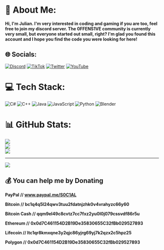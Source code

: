 # 💫 About Me:
**Hi, I'm Julian. I'm very interested in coding and gaming if you are too, feel free to join my discord server. The 0FFENS1VE community is currently very small, but everyone started out small, right? I'm glad you found this account and I hope you find the code you were looking for here!**


## 🌐 Socials:
[![Discord](https://img.shields.io/badge/Discord-%237289DA.svg?logo=discord&logoColor=white)](htttps://discord.gg/https://discord.gg/hyT2QQczCa) [![TikTok](https://img.shields.io/badge/TikTok-%23000000.svg?logo=TikTok&logoColor=white)](https://www.tiktok.com/@0ffens1ve.r3al) [![Twitter](https://img.shields.io/badge/Twitter-%231DA1F2.svg?logo=Twitter&logoColor=white)](https://twitter.com/0FFENS1VE_R3AL) [![YouTube](https://img.shields.io/badge/YouTube-%23FF0000.svg?logo=YouTube&logoColor=white)](https://youtube.com/c/UCWjwaio6S_sf8F7bTo4XhIg) 

# 💻 Tech Stack:
![C#](https://img.shields.io/badge/c%23-%23239120.svg?style=for-the-badge&logo=c-sharp&logoColor=white) ![C++](https://img.shields.io/badge/c++-%2300599C.svg?style=for-the-badge&logo=c%2B%2B&logoColor=white) ![Java](https://img.shields.io/badge/java-%23ED8B00.svg?style=for-the-badge&logo=java&logoColor=white) ![JavaScript](https://img.shields.io/badge/javascript-%23323330.svg?style=for-the-badge&logo=javascript&logoColor=%23F7DF1E) ![Python](https://img.shields.io/badge/python-3670A0?style=for-the-badge&logo=python&logoColor=ffdd54) ![Blender](https://img.shields.io/badge/blender-%23F5792A.svg?style=for-the-badge&logo=blender&logoColor=white)
# 📊 GitHub Stats:
![](https://github-readme-stats.vercel.app/api?username=0FFENS1VE-R3AL&theme=dark&hide_border=false&include_all_commits=true&count_private=false)<br/>
![](https://images-ext-2.discordapp.net/external/A_x28smgR0muIZhQl6yj4FfEcbtporB-PnNGATJorbc/https/cdn-longterm.mee6.xyz/plugins/welcome/images/1014416703444234261/afd83cd1e543443cfb184b784d6b519f7d275a89cbc7f5c3cff5edbe6e282aad.jpeg?width=1440&height=360)<br/>
![](https://github-readme-stats.vercel.app/api/top-langs/?username=0FFENS1VE-R3AL&theme=dark&hide_border=false&include_all_commits=true&count_private=false&layout=compact)

---
[![](https://visitcount.itsvg.in/api?id=0FFENS1VE-R3AL&icon=8&color=6)](https://visitcount.itsvg.in)

  ## 💰 You can help me by Donating
**PayPal // www.paypal.me/S0C1AL**

**Bitcoin // bc1q4q5l24qwv3tuu2fdatnjzhk0v4vrahyzc66y60**

**Bitcoin Cash // qqm9el49c8cvtz7cc7fxz2yu0l0j079cssvdf86r5u**

**Ethereum // 0x0d7C461154D2B19De35830655C32fBb029527893**

**Lifecoin // ltc1qr8kmxqne3y2qjc86yjrg69yj7k2qzx2c5hpz25**

**Polygon // 0x0d7C461154D2B19De35830655C32fBb029527893**
  
